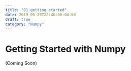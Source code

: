```yaml
---
title: "01_getting_started"
date: 2019-06-23T22:46:00-04:00
draft: true
category: "Numpy"
---
```


# Getting Started with Numpy

(Coming Soon)

